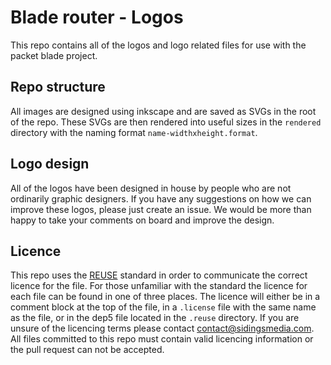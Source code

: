 <!--
SPDX-FileCopyrightText: 2022 Sidings Media <packetblade@sidingsmedia.com>
SPDX-License-Identifier: CC-BY-SA-4.0
-->

# Blade router - Logos
This repo contains all of the logos and logo related files for use with
the packet blade project. 

## Repo structure

All images are designed using inkscape and are
saved as SVGs in the root of the repo. These SVGs are then rendered into
useful sizes in the `rendered` directory with the naming format
`name-widthxheight.format`.

## Logo design

All of the logos have been designed in house by people who are not
ordinarily graphic designers. If you have any suggestions on how we can
improve these logos, please just create an issue. We would be more than
happy to take your comments on board and improve the design.

## Licence
This repo uses the [REUSE](https://reuse.software) standard in order to
communicate the correct licence for the file. For those unfamiliar with
the standard the licence for each file can be found in one of three
places. The licence will either be in a comment block at the top of the
file, in a `.license` file with the same name as the file, or in the
dep5 file located in the `.reuse` directory. If you are unsure of the
licencing terms please contact
[contact@sidingsmedia.com](mailto:contact@sidingsmedia.com?subject=Blade%20Router%20Licence).
All files committed to this repo must contain valid licencing
information or the pull request can not be accepted.
